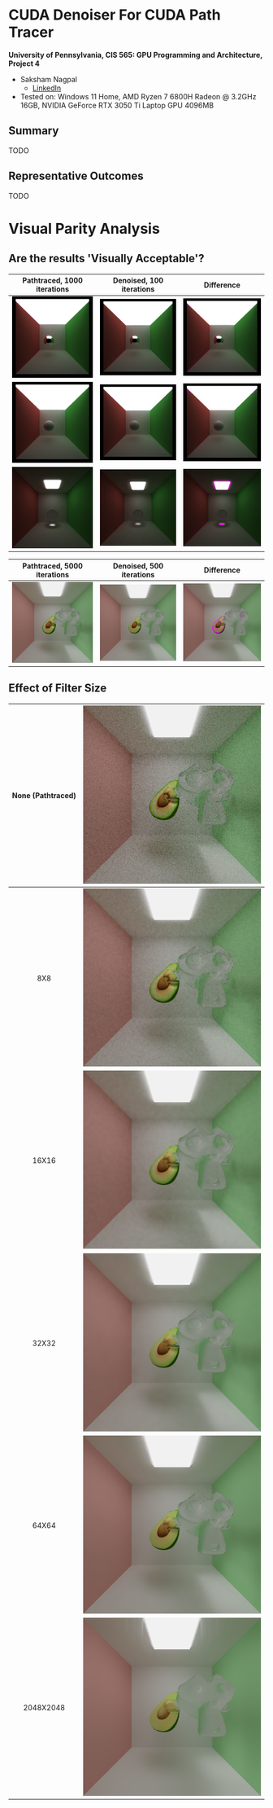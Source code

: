CUDA Denoiser For CUDA Path Tracer
==================================

**University of Pennsylvania, CIS 565: GPU Programming and Architecture, Project 4**

* Saksham Nagpal  
  * [LinkedIn](https://www.linkedin.com/in/nagpalsaksham/)
* Tested on: Windows 11 Home, AMD Ryzen 7 6800H Radeon @ 3.2GHz 16GB, NVIDIA GeForce RTX 3050 Ti Laptop GPU 4096MB

## Summary
TODO

## Representative Outcomes  
TODO

# Visual Parity Analysis

## Are the results 'Visually Acceptable'?

| Pathtraced, 1000 iterations | Denoised, 100 iterations |  Difference |
|:--:|:--:|:--:|
| ![](images/cornell.2023-10-20_10-50-16z.1001samp.png) | ![](images/cornell.2023-10-20_10-50-16z.118samp_denoised.png) | ![](images/specular_compare_100denoised_vs_1knorm.png) |
| ![](images/cornell.2023-10-20_11-07-34z.1001samp.png) | ![](images/cornell.2023-10-20_11-07-34z.94samp_denoised.png) | ![](images/filter_100iters_base.png.png) |
| ![](images/cornell.2023-10-20_11-14-59z.5000samp.png) | ![](images/cornell.2023-10-20_11-14-00z.94samp_denoised.png) | ![](images/refractive_100denoised_vs_5knorm.png) |

| Pathtraced, 5000 iterations | Denoised, 500 iterations |  Difference |
|:--:|:--:|:--:|
| ![](images/cornell.2023-10-20_11-25-52z.5000samp.png) | ![](images/cornell.2023-10-20_11-21-45z.503samp_denoised.png) | ![](images/multi_500denoised_5knorm.png) |

## Effect of Filter Size

| None (Pathtraced) | <img src="images/filter_100iters_base.png" width=350> |
|:--:|:--:|
| 8X8 | <img src="images/filter_100iters_filteriter2.png" width=350> |
| 16X16 | <img src="images/filter_100iters_filteriter3.png" width=350> |
| 32X32 | <img src="images/filter_100iters_filteriter4.png" width=350> |
| 64X64 | <img src="images/filter_100iters_filteriter5.png" width=350> |
| 2048X2048 | <img src="images/filter_100iters_filteriter10.png" width=350> |

